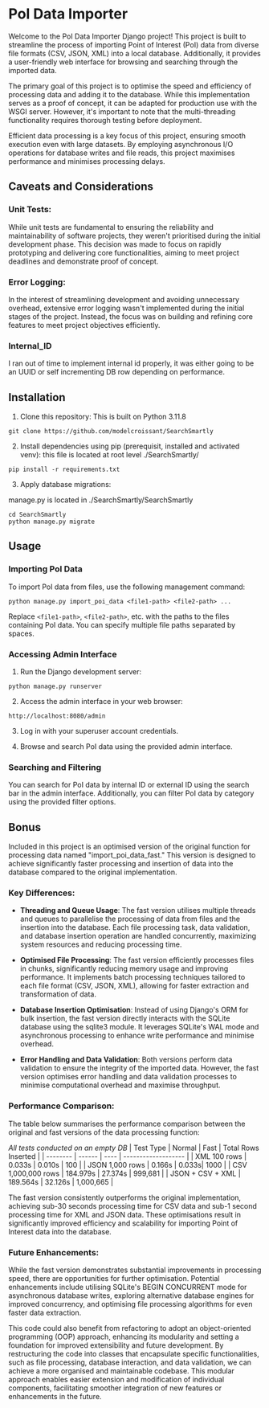 # PoI Data Importer

Welcome to the PoI Data Importer Django project! This project is built to streamline the process of importing Point of Interest (PoI) data from diverse file formats (CSV, JSON, XML) into a local database. Additionally, it provides a user-friendly web interface for browsing and searching through the imported data.

The primary goal of this project is to optimise the speed and efficiency of processing data and adding it to the database. While this implementation serves as a proof of concept, it can be adapted for production use with the WSGI server. However, it's important to note that the multi-threading functionality requires thorough testing before deployment.

Efficient data processing is a key focus of this project, ensuring smooth execution even with large datasets. By employing asynchronous I/O operations for database writes and file reads, this project maximises performance and minimises processing delays.

## Caveats and Considerations

### Unit Tests:
While unit tests are fundamental to ensuring the reliability and maintainability of software projects, they weren't prioritised during the initial development phase. This decision was made to focus on rapidly prototyping and delivering core functionalities, aiming to meet project deadlines and demonstrate proof of concept. 

### Error Logging:
In the interest of streamlining development and avoiding unnecessary overhead, extensive error logging wasn't implemented during the initial stages of the project. Instead, the focus was on building and refining core features to meet project objectives efficiently.

### Internal_ID
I ran out of time to implement internal id properly, it was either going to be an UUID or self incrementing DB row depending on performance.

## Installation

1. Clone this repository:
This is built on Python 3.11.8
```
git clone https://github.com/modelcroissant/SearchSmartly
```

2. Install dependencies using pip (prerequisit, installed and activated venv):
this file is located at root level ./SearchSmartly/
```
pip install -r requirements.txt
```

3. Apply database migrations:
   
manage.py is located in ./SearchSmartly/SearchSmartly
```
cd SearchSmartly
python manage.py migrate
```

## Usage

### Importing PoI Data

To import PoI data from files, use the following management command:

```
python manage.py import_poi_data <file1-path> <file2-path> ...
```

Replace `<file1-path>`, `<file2-path>`, etc. with the paths to the files containing PoI data. You can specify multiple file paths separated by spaces.

### Accessing Admin Interface

1. Run the Django development server:

```
python manage.py runserver
```

2. Access the admin interface in your web browser:

```
http://localhost:8080/admin
```

3. Log in with your superuser account credentials.

4. Browse and search PoI data using the provided admin interface.

### Searching and Filtering

You can search for PoI data by internal ID or external ID using the search bar in the admin interface. Additionally, you can filter PoI data by category using the provided filter options.

## Bonus
Included in this project is an optimised version of the original function for processing data named "import_poi_data_fast." This version is designed to achieve significantly faster processing and insertion of data into the database compared to the original implementation.

### Key Differences:

- **Threading and Queue Usage**: The fast version utilises multiple threads and queues to parallelise the processing of data from files and the insertion into the database. Each file processing task, data validation, and database insertion operation are handled concurrently, maximizing system resources and reducing processing time.

- **Optimised File Processing**: The fast version efficiently processes files in chunks, significantly reducing memory usage and improving performance. It implements batch processing techniques tailored to each file format (CSV, JSON, XML), allowing for faster extraction and transformation of data.

- **Database Insertion Optimisation**: Instead of using Django's ORM for bulk insertion, the fast version directly interacts with the SQLite database using the sqlite3 module. It leverages SQLite's WAL mode and asynchronous processing to enhance write performance and minimise overhead.

- **Error Handling and Data Validation**: Both versions perform data validation to ensure the integrity of the imported data. However, the fast version optimises error handling and data validation processes to minimise computational overhead and maximise throughput.

### Performance Comparison:

The table below summarises the performance comparison between the original and fast versions of the data processing function:

*All tests conducted on an empty DB*
| Test Type | Normal | Fast | Total Rows Inserted |
| --------  | ------ | ---- | ------------------- |
| XML 100 rows | 0.033s | 0.010s | 100 |
| JSON 1,000 rows | 0.166s | 0.033s| 1000 |
| CSV 1,000,000 rows | 184.979s | 27.374s | 999,681 |
| JSON + CSV + XML | 189.564s | 32.126s | 1,000,665 |

The fast version consistently outperforms the original implementation, achieving sub-30 seconds processing time for CSV data and sub-1 second processing time for XML and JSON data. These optimisations result in significantly improved efficiency and scalability for importing Point of Interest data into the database.

### Future Enhancements:

While the fast version demonstrates substantial improvements in processing speed, there are opportunities for further optimisation. Potential enhancements include utilising SQLite's BEGIN CONCURRENT mode for asynchronous database writes, exploring alternative database engines for improved concurrency, and optimising file processing algorithms for even faster data extraction.

This code could also benefit from refactoring to adopt an object-oriented programming (OOP) approach, enhancing its modularity and setting a foundation for improved extensibility and future development. By restructuring the code into classes that encapsulate specific functionalities, such as file processing, database interaction, and data validation, we can achieve a more organised and maintainable codebase. This modular approach enables easier extension and modification of individual components, facilitating smoother integration of new features or enhancements in the future.
